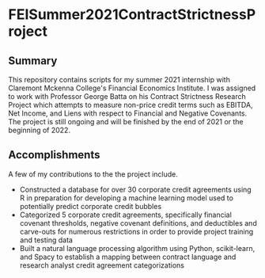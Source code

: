 # FEISummer2021ContractStrictnessProject

## Summary
This repository contains scripts for my summer 2021 internship with Claremont Mckenna College's Financial Economics Institute. I was assigned to work with Professor George Batta on his Contract Strictness Research Project which attempts to measure non-price credit terms such as EBITDA, Net Income, and Liens with respect to Financial and Negative Covenants. The project is still ongoing and will be finished by the end of 2021 or the beginning of 2022.

## Accomplishments
A few of my contributions to the the project include.
- Constructed a database for over 30 corporate credit agreements using R in preparation for
developing a machine learning model used to potentially predict corporate credit bubbles
- Categorized 5 corporate credit agreements, specifically financial covenant thresholds,
negative covenant definitions, and deductibles and carve-outs for numerous restrictions in
order to provide project training and testing data
- Built a natural language processing algorithm using Python, scikit-learn, and Spacy to
establish a mapping between contract language and research analyst credit agreement
categorizations



